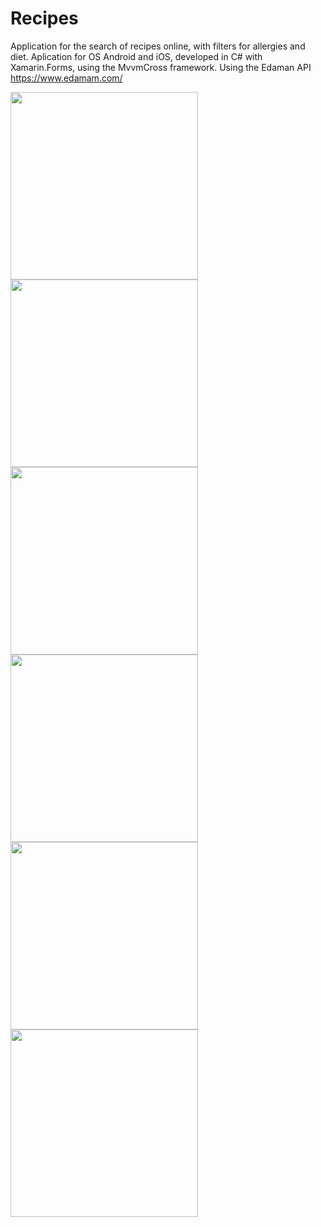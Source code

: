 # Recipes
Application for the search of recipes online, with filters for allergies and diet.
Aplication for OS Android and iOS, developed in C# with Xamarin.Forms, using the MvvmCross framework.
Using the Edaman API https://www.edamam.com/

<img src="https://drive.google.com/uc?export=view&id=1vKuQBykOobcwbKus1RLV5ho7QRwWrFjb" width="300">  <img src="https://drive.google.com/uc?export=view&id=1EAx6otpyta0WrNpjVGOmviblqBNwtYcO" width="300">
<img src="https://drive.google.com/uc?export=view&id=1VUSDhOiqwnYDSrViwasVXCXQDgPOoVuC" width="300">  <img src="https://drive.google.com/uc?export=view&id=1DLo-ilCy_tqB2df83gwSo29Nsmte-clB" width="300">
<img src="https://drive.google.com/uc?export=view&id=1P_xUNqBWDQk-84PwwYWI6kL6-VnlEOqo" width="300">  <img src="https://drive.google.com/uc?export=view&id=1Zw5C7JEtNc2f7eE42kl6FSG1NL_LuJcS" width="300">

